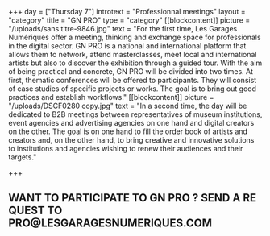 +++
day = ["Thursday 7"]
introtext = "Professionnal meetings"
layout = "category"
title = "GN PRO"
type = "category"
[[blockcontent]]
picture = "/uploads/sans titre-9846.jpg"
text = "For the first time, Les Garages Numériques offer a meeting, thinking and exchange space for professionals in the digital sector. GN PRO is a national and international platform that allows them to network, attend masterclasses, meet local and international artists but also to discover the exhibition through a guided tour. With the aim of being practical and concrete, GN PRO will be divided into two times. At first, thematic conferences will be offered to participants. They will consist of case studies of specific projects or works. The goal is to bring out good practices and establish workflows."
[[blockcontent]]
picture = "/uploads/DSCF0280 copy.jpg"
text = "In a second time, the day will be dedicated to B2B meetings between representatives of museum institutions, event agencies and advertising agencies on one hand and digital creators on the other. The goal is on one hand to fill the order book of artists and creators and, on the other hand, to bring creative and innovative solutions to institutions and agencies wishing to renew their audiences and their targets."

+++
<h2 class="ctapro">WANT TO PARTICIPATE TO GN PRO ? SEND A REQUEST TO <span class="red">PRO@LESGARAGESNUMERIQUES.COM</span></h2>
